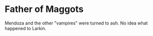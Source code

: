 # Father of Maggots

Mendoza and the other "vampires" were turned to ash. No idea what happened to Larkin.
